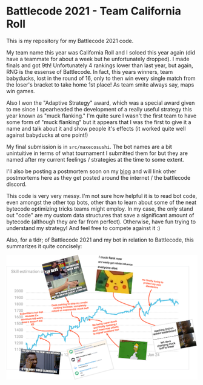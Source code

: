 # Battlecode 2021 - Team California Roll

This is my repository for my Battlecode 2021 code. 

My team name this year was California Roll and I soloed this year again (did have a teammate for about a week but he unfortunately dropped). I made finals and got 9th! Unfortunately 4 rankings lower than last year, but again, RNG is the essense of Battlecode. In fact, this years winners, team babyducks, lost in the round of 16, only to then win every single match from the loser's bracket to take home 1st place! As team smite always say, maps win games.

Also I won the "Adaptive Strategy" award, which was a special award given to me since I spearheaded the development of a really useful strategy this year known as "muck flanking." I'm quite sure I wasn't the first team to have some form of "muck flanking" but it appears that I was the first to give it a name and talk about it and show people it's effects (it worked quite well against babyducks at one point!)

My final submission is in `src/maxecosushi`. The bot names are a bit unintuitive in terms of what tournament I submitted them for but they are named after my current feelings / strategies at the time to some extent. 

I'll also be posting a postmortem soon on my [blog](https://www.stoneztao.com/blog/) and will link other postmortems here as they get posted around the internet / the battlecode discord.

This code is very very messy. I'm not sure how helpful it is to read bot code, even amongst the other top bots, other than to learn about some of the neat bytecode optimizing tricks teams might employ. In my case, the only stand out "code" are my custom data structures that save a significant amount of bytecode (although they are far from perfect). Otherwise, have fun trying to understand my strategy! And feel free to compete against it :)


Also, for a tldr; of Battlecode 2021 and my bot in relation to Battlecode, this summarizes it quite concisely:

![skill](./skill2.png)
